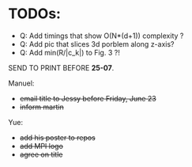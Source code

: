 TODOs:
======

* Q: Add timings that show O(N*(d+1)) complexity ?
* Q: Add pic that slices 3d porblem along z-axis?
* Q: Add min(R/|c_k|) to Fig. 3 ?!

SEND TO PRINT BEFORE **25-07**.


Manuel:
* ~~email title to Jessy before Friday, June 23~~
* ~~inform martin~~



Yue:
* ~~add his poster to repos~~
* ~~add MPI logo~~
* ~~agree on title~~
